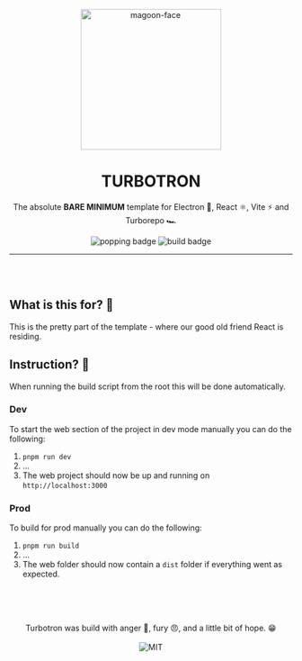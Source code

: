 <p align="center">
  <img alt='magoon-face' src='https://user-images.githubusercontent.com/14088342/225096321-cf076412-f6ae-441d-95a7-1f0b4a17a0ed.png' width='250'/>
  <h1 align="center">TURBOTRON</h1>
  <p align="center">The absolute <strong>BARE MINIMUM</strong> template for Electron 🔋, React ⚛️, Vite ⚡ and Turborepo 🏎️</p>
  <p align="center">
    <img alt='popping badge' src='https://img.shields.io/badge/version-0.0.1-green.svg?style=flat-square' />
    <img alt='build badge' src='https://img.shields.io/badge/status-wip-blue.svg?style=flat-square' />
  </p>
</div>
<hr>

</br></br>

## What is this for? 🍻

This is the pretty part of the template - where our good old friend React is residing.

## Instruction? 🤲

When running the build script from the root this will be done automatically.

### Dev

To start the web section of the project in dev mode manually you can do the following:
1. `pnpm run dev`
2. ...
3. The web project should now be up and running on `http://localhost:3000`

### Prod

To build for prod manually you can do the following:
1. `pnpm run build`
2. ...
3. The web folder should now contain a `dist` folder if everything went as expected.


</br></br>

<p align="center"><br>
  Turbotron was build with anger 🥰, fury 😠, and a little bit of hope. 😁 </br></br>
  <img alt='MIT' src='https://img.shields.io/github/license/ntwigs/turbotron?style=flat-square' />
</p>
